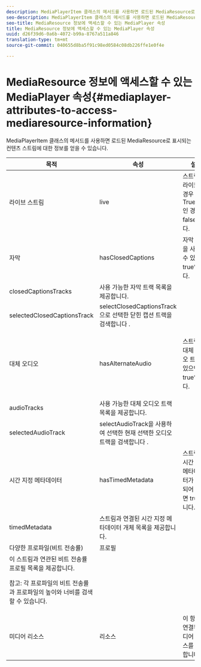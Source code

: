 ```yaml
---
description: MediaPlayerItem 클래스의 메서드를 사용하면 로드된 MediaResource로 표시되는 컨텐츠 스트림에 대한 정보를 얻을 수 있습니다.
seo-description: MediaPlayerItem 클래스의 메서드를 사용하면 로드된 MediaResource로 표시되는 컨텐츠 스트림에 대한 정보를 얻을 수 있습니다.
seo-title: MediaResource 정보에 액세스할 수 있는 MediaPlayer 속성
title: MediaResource 정보에 액세스할 수 있는 MediaPlayer 속성
uuid: d26f39d6-0a6b-4072-b99a-8767a511a846
translation-type: tm+mt
source-git-commit: 040655d8ba5f91c98ed0584c08db226ffe1e0f4e

---
```



# MediaResource 정보에 액세스할 수 있는 MediaPlayer 속성{#mediaplayer-attributes-to-access-mediaresource-information}

MediaPlayerItem 클래스의 메서드를 사용하면 로드된 MediaResource로 표시되는 컨텐츠 스트림에 대한 정보를 얻을 수 있습니다.

<table frame="all" colsep="1" rowsep="1" id="table_46225307CA5B4BB1869576E0B9141E38"> 
 <thead> 
  <tr rowsep="1"> 
   <th colname="1" class="entry"> 목적 </th> 
   <th colname="2" class="entry"> 속성 </th> 
   <th colname="3" class="entry"> 설명 </th> 
  </tr> 
 </thead>
 <tbody> 
  <tr rowsep="1"> 
   <td colname="1"> 라이브 스트림 </td> 
   <td colname="2"> <span class="codeph"> live </span> </td> 
   <td colname="3"> 스트림이 라이브인 경우 True;VOD인 경우 false입니다. </td> 
  </tr> 
  <tr rowsep="1"> 
   <td colname="1" morerows="2"> 자막 </td> 
   <td colname="2"> <span class="codeph"> hasClosedCaptions </span> </td> 
   <td colname="3"> 자막 트랙을 사용할 수 있으면 true입니다. </td> 
  </tr> 
  <tr rowsep="1"> 
   <td colname="2"> <span class="codeph"> closedCaptionsTracks </span> </td> 
   <td colname="3"> 사용 가능한 자막 트랙 목록을 제공합니다. </td> 
  </tr> 
  <tr rowsep="1"> 
   <td colname="2"> <span class="codeph"> selectedClosedCaptionsTrack </span> </td> 
   <td colname="3"> selectClosedCaptionsTrack으로 선택한 닫힌 캡션 트랙을 <span class="codeph"> 검색합니다 </span>. </td> 
  </tr> 
  <tr rowsep="1"> 
   <td colname="1" morerows="2"> 대체 오디오 </td> 
   <td colname="2"> <span class="codeph"> hasAlternateAudio </span> </td> 
   <td colname="3"> <p>스트림에 대체 오디오 트랙이 있으면 true입니다. </p> </td> 
  </tr> 
  <tr rowsep="1"> 
   <td colname="2"> <span class="codeph"> audioTracks </span> </td> 
   <td colname="3"> 사용 가능한 대체 오디오 트랙 목록을 제공합니다. </td> 
  </tr> 
  <tr rowsep="1"> 
   <td colname="2"> <span class="codeph"> selectedAudioTrack </span> </td> 
   <td colname="3"> 
    <ph>
      selectAudioTrack을 사용하여 선택한 현재 선택한 오디오 트랙을 <span class="codeph"> 검색합니다 </span>. 
    </ph> </td> 
  </tr> 
  <tr rowsep="1"> 
   <td colname="1" morerows="1"> 시간 지정 메타데이터 </td> 
   <td colname="2"> <span class="codeph"> hasTimedMetadata </span> </td> 
   <td colname="3"> 스트림에 시간 지정 메타데이터가 연결되어 있으면 true입니다. </td> 
  </tr> 
  <tr rowsep="1"> 
   <td colname="2"> <span class="codeph"> timedMetadata </span> </td> 
   <td colname="3"> 스트림과 연결된 시간 지정 메타데이터 개체 목록을 제공합니다. </td> 
  </tr> 
  <tr rowsep="1"> 
   <td colname="1" morerows="1"> 다양한 프로파일(비트 전송률) </td> 
   <td colname="2" morerows="1"> <span class="codeph"> 프로필 </span> </td> 
   <td colname="3"> </td> 
  </tr> 
  <tr rowsep="1"> 
   <td colname="3"> 이 스트림과 연관된 비트 전송률 프로필 목록을 제공합니다. <p>참고: 각 프로파일의 비트 전송률과 프로파일의 높이와 너비를 검색할 수 있습니다. </p> </td> 
  </tr> 
  <tr rowsep="1"> 
   <td colname="1"> 미디어 리소스 </td> 
   <td colname="2"> <span class="codeph"> 리소스 </span> </td> 
   <td colname="3"> 이 항목과 연결된 미디어 리소스를 반환합니다. </td> 
  </tr> 
 </tbody> 
</table>

